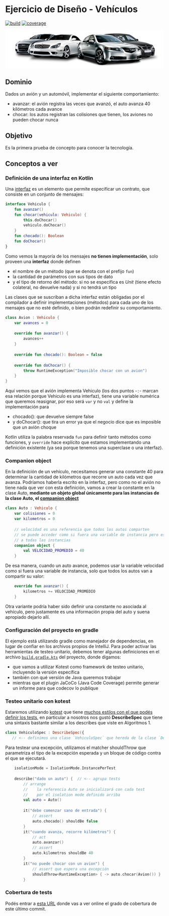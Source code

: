 # Ejercicio de Diseño - Vehículos

[![build](https://github.com/uqbar-project/eg-vehiculos-kotlin/actions/workflows/build.yml/badge.svg)](https://github.com/uqbar-project/eg-vehiculos-kotlin/actions/workflows/build.yml) [![coverage](https://codecov.io/gh/uqbar-project/eg-vehiculos-kotlin/branch/master/graph/badge.svg)](https://codecov.io/gh/uqbar-project/eg-vehiculos-kotlin/branch/master/graph/badge.svg)

![image](./images/vehicles.png)

## Dominio

Dados un avión y un automóvil, implementar el siguiente comportamiento:

- avanzar: el avión registra las veces que avanzó, el auto avanza 40 kilómetros cada avance
- chocar: los autos registran las colisiones que tienen, los aviones no pueden chocar nunca

## Objetivo

Es la primera prueba de concepto para conocer la tecnología.

## Conceptos a ver

### Definición de una interfaz en Kotlin

Una [interfaz](https://kotlinlang.org/docs/reference/interfaces.html) es un elemento que permite especificar un contrato, que consiste en un conjunto de
mensajes:

```kt
interface Vehiculo {
    fun avanzar()
    fun chocar(vehiculo: Vehiculo) {
        this.doChocar()
        vehiculo.doChocar()
    }
    fun chocado(): Boolean
    fun doChocar()
}
```

Como vemos la mayoría de los mensajes **no tienen implementación**, solo proveen una **interfaz** donde definen

- el nombre de un método (que se denota con el prefijo `fun`)
- la cantidad de parámetros con sus tipos de dato
- y el tipo de retorno del método: si no se especifica es _Unit_ (tiene efecto colateral, no devuelve nada) y si no tendrá un tipo

Las clases que se suscriban a dicha interfaz están obligadas por el compilador a definir implementaciones (métodos) para
cada uno de los mensajes que no esté definido, o bien podrán redefinir su comportamiento.

```kt
class Avion : Vehiculo {
    var avances = 0

    override fun avanzar() {
        avances++
    }

    override fun chocado(): Boolean = false

    override fun doChocar() {
        throw RuntimeException("Imposible chocar con un avion")
    }
}
```

Aquí vemos que el avión implementa Vehiculo (los dos puntos -`:`- marcan esa relación porque Vehiculo es una interfaz),
tiene una variable numérica que queremos reasignar, por eso será `var` y no `val` y define la implementación para

- chocado(): que devuelve siempre false
- y doChocar(): que tira un error ya que el negocio dice que es imposible que un avión choque

Kotlin utiliza la palabra reservada `fun` para definir tanto métodos como funciones, y `override` hace explícito que
estamos implementando una definición existente (ya sea porque tenemos una superclase o una interfaz).

### Companion object

En la definición de un vehículo, necesitamos generar una constante 40 para determinar la cantidad de kilómetros que
recorre un auto cada vez que avanza. Podríamos haberla escrito en la interfaz, pero como no el avión no tiene nada
que ver con esta definición, vamos a crear la constante en la clase Auto, **mediante un objeto global únicamente para
las instancias de la clase Auto, el [companion object](https://kotlinlang.org/docs/reference/object-declarations.html)**

```kt
class Auto : Vehiculo {
    var colisiones = 0
    var kilometros = 0

    // velocidad es una referencia que todos los autos comparten
    // se puede acceder como si fuera una variable de instancia pero es global
    // a todas las instancias
    companion object {
        val VELOCIDAD_PROMEDIO = 40
    }
```

De esa manera, cuando un auto avance, podemos usar la variable velocidad como si fuera una variable de instancia, solo
que todos los autos van a compartir su valor:

```kt
    override fun avanzar() {
        kilometros += VELOCIDAD_PROMEDIO
    }
```

Otra variante podría haber sido definir una constante no asociada al vehículo, pero justamente es una información propia del auto y suena apropiado dejarlo allí.


### Configuración del proyecto en gradle

El ejemplo está utilizando gradle como manejador de dependencias, en lugar de confiar en los archivos propios de
IntelliJ. Para poder activar las herramientas de testeo unitario, debemos tener algunas definiciones en el archivo
[`build.gradle.kts`](./build.gradle.kts) del proyecto, donde digamos:

- que vamos a utilizar Kotest como framework de testeo unitario, incluyendo la versión específica
- también con qué versión de Java queremos trabajar
- mientras que el plugin JaCoCo (Java Code Coverage) permite generar un informe para que codecov lo publique

### Testeo unitario con kotest

Estaremos utilizando [kotest](https://kotest.io/) que tiene [muchos estilos con el que podés definir los tests](https://kotest.io/docs/framework/testing-styles.html),
en particular a nosotros nos gustó **DescribeSpec** que tiene una sintaxis bastante similar a los describes que viste en Algoritmos 1.

```kt
class VehiculoSpec : DescribeSpec({
   // <-- definimos una clase `VehiculoSpec` que hereda de la clase `DescribeSpec` 
```

Para testear una excepción, utilizamos el matcher shouldThrow que parametriza el tipo de la excepción esperada
y un bloque de código contra el que se ejecutará.

```kt
    isolationMode = IsolationMode.InstancePerTest

    describe("dado un auto") {  // <-- agrupa tests
        // arrange
        //    la referencia Auto se inicializará con cada test
        //    por el isolation mode definido arriba
        val auto = Auto() 
                                 
        it("debe comenzar sano de entrada") {
            // assert
            auto.chocado() shouldBe false
        }
        it("cuando avanza, recorre kilómetros") {
            // act 
            auto.avanzar()
            // assert
            auto.kilometros shouldBe 40
        }
        it("no puede chocar con un avion") {
            // assert que espera una excepción
            shouldThrow<RuntimeException> { -> auto.chocar(Avion()) }
        }
```

### Cobertura de tests

Podés entrar a [esta URL](https://codecov.io/gh/uqbar-project/eg-vehiculos-kotlin/branch/master) donde vas a ver online
el grado de cobertura de este último commit.
